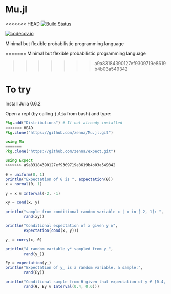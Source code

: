 # Mu.jl

<<<<<<< HEAD
[![Build Status](https://travis-ci.org/zenna/Mu.jl.svg?branch=master)](https://travis-ci.org/zenna/Mu.jl)

[![codecov.io](http://codecov.io/github/zenna/Mu.jl/coverage.svg?branch=master)](http://codecov.io/github/zenna/Mu.jl?branch=master)

Minimal but flexible probabilistic programming language

=======
Minimal but flexible probabilistic programming language


>>>>>>> a9a83184390127ef9309719e8619b4b03a549342
# To try

Install Julia 0.6.2

Open a repl (by calling `julia` from bash) and type:

```julia
Pkg.add("Distributions") # If not already installed
<<<<<<< HEAD
Pkg.clone("https://github.com/zenna/Mu.jl.git")

using Mu
=======
Pkg.clone("https://github.com/zenna/expect.git")

using Expect
>>>>>>> a9a83184390127ef9309719e8619b4b03a549342

θ = uniform(0, 1)
println("Expectation of θ is ", expectation(θ))
x = normal(θ, 1)

y = x ∈ Interval(-2, -1)

xy = cond(x, y)

println("sample from conditional random variable x | x in [-2, 1]: ",
        rand(xy))

println("Conditional expectation of x given y ≊",
        expectation(cond(x, y)))

y_ = curry(x, θ) 

println("A random variable y* sampled from y_",
        rand(y_))

Ey = expectation(y_)
println("Expectation of y_ is a random variable, a sample:",
        rand(Ey))

println("Conditional sample from θ given that expectation of y ∈ [0.4, -.6]",
        rand(θ, Ey ∈ Interval(0.4, 0.6)))

```